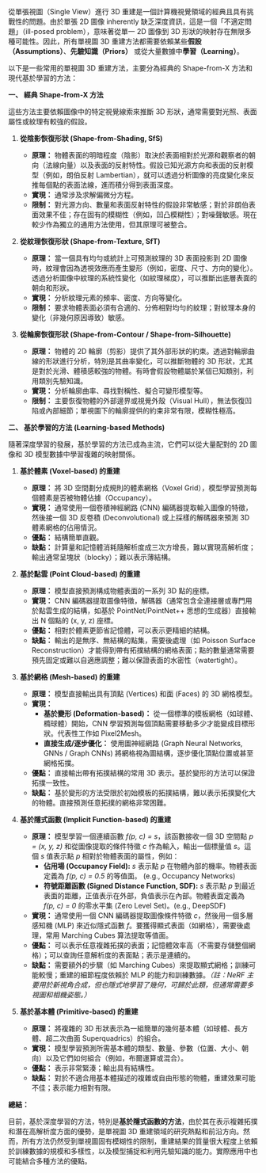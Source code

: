 
從單張視圖（Single View）進行 3D 重建是一個計算機視覺領域的經典且具有挑戰性的問題。由於單張 2D 圖像 inherently 缺乏深度資訊，這是一個「不適定問題」（ill-posed problem），意味著從單一 2D 圖像到 3D 形狀的映射存在無限多種可能性。因此，所有單視圖 3D 重建方法都需要依賴某些**假設（Assumptions）**、**先驗知識（Priors）** 或從大量數據中**學習（Learning）**。

以下是一些常用的單視圖 3D 重建方法，主要分為經典的 Shape-from-X 方法和現代基於學習的方法：

**一、 經典 Shape-from-X 方法**

這些方法主要依賴圖像中的特定視覺線索來推斷 3D 形狀，通常需要對光照、表面屬性或紋理有較強的假設。

1. **從陰影恢復形狀 (Shape-from-Shading, SfS)**
    
    - **原理：** 物體表面的明暗程度（陰影）取決於表面相對於光源和觀察者的朝向（法線向量）以及表面的反射特性。假設已知光源方向和表面的反射模型（例如，朗伯反射 Lambertian），就可以透過分析圖像的亮度變化來反推每個點的表面法線，進而積分得到表面深度。
    - **實現：** 通常涉及求解偏微分方程。
    - **限制：** 對光源方向、數量和表面反射特性的假設非常敏感；對於非朗伯表面效果不佳；存在固有的模糊性（例如，凹凸模糊性）；對噪聲敏感。現在較少作為獨立的通用方法使用，但其原理可被整合。
2. **從紋理恢復形狀 (Shape-from-Texture, SfT)**
    
    - **原理：** 當一個具有均勻或統計上可預測紋理的 3D 表面投影到 2D 圖像時，紋理會因為透視效應而產生變形（例如，密度、尺寸、方向的變化）。透過分析圖像中紋理的系統性變化（如紋理梯度），可以推斷出底層表面的朝向和形狀。
    - **實現：** 分析紋理元素的頻率、密度、方向等變化。
    - **限制：** 要求物體表面必須有合適的、分佈相對均勻的紋理；對紋理本身的變化（非幾何原因導致）敏感。
3. **從輪廓恢復形狀 (Shape-from-Contour / Shape-from-Silhouette)**
    
    - **原理：** 物體的 2D 輪廓（剪影）提供了其外部形狀的約束。透過對輪廓曲線的形狀進行分析，特別是其曲率變化，可以推斷物體的 3D 形狀，尤其是對於光滑、體積感較強的物體。有時會假設物體屬於某個已知類別，利用類別先驗知識。
    - **實現：** 分析輪廓曲率、尋找對稱性、擬合可變形模型等。
    - **限制：** 主要恢復物體的外部邊界或視覺外殼（Visual Hull），無法恢復凹陷或內部細節；單視圖下的輪廓提供的約束非常有限，模糊性極高。

**二、 基於學習的方法 (Learning-based Methods)**

隨著深度學習的發展，基於學習的方法已成為主流，它們可以從大量配對的 2D 圖像和 3D 模型數據中學習複雜的映射關係。

1. **基於體素 (Voxel-based) 的重建**
    
    - **原理：** 將 3D 空間劃分成規則的體素網格（Voxel Grid），模型學習預測每個體素是否被物體佔據（Occupancy）。
    - **實現：** 通常使用一個卷積神經網路 (CNN) 編碼器提取輸入圖像的特徵，然後接一個 3D 反卷積 (Deconvolutional) 或上採樣的解碼器來預測 3D 體素網格的佔用情況。
    - **優點：** 結構簡單直觀。
    - **缺點：** 計算量和記憶體消耗隨解析度成三次方增長，難以實現高解析度；輸出通常呈塊狀（blocky）；難以表示薄結構。
2. **基於點雲 (Point Cloud-based) 的重建**
    
    - **原理：** 模型直接預測構成物體表面的一系列 3D 點的座標。
    - **實現：** CNN 編碼器提取圖像特徵，解碼器（通常包含全連接層或專門用於點雲生成的結構，如基於 PointNet/PointNet++ 思想的生成器）直接輸出 N 個點的 (x, y, z) 座標。
    - **優點：** 相對於體素更節省記憶體，可以表示更精細的結構。
    - **缺點：** 輸出的是無序、無結構的點集，需要後處理（如 Poisson Surface Reconstruction）才能得到帶有拓撲結構的網格表面；點的數量通常需要預先固定或難以自適應調整；難以保證表面的水密性（watertight）。
3. **基於網格 (Mesh-based) 的重建**
    
    - **原理：** 模型直接輸出具有頂點 (Vertices) 和面 (Faces) 的 3D 網格模型。
    - **實現：**
        - **基於變形 (Deformation-based)：** 從一個標準的模板網格（如球體、橢球體）開始，CNN 學習預測每個頂點需要移動多少才能變成目標形狀。代表性工作如 Pixel2Mesh。
        - **直接生成/逐步優化：** 使用圖神經網路 (Graph Neural Networks, GNNs / Graph CNNs) 將網格視為圖結構，逐步優化頂點位置或甚至網格拓撲。
    - **優點：** 直接輸出帶有拓撲結構的常用 3D 表示。基於變形的方法可以保證拓撲一致性。
    - **缺點：** 基於變形的方法受限於初始模板的拓撲結構，難以表示拓撲變化大的物體。直接預測任意拓撲的網格非常困難。
4. **基於隱式函數 (Implicit Function-based) 的重建**
    
    - **原理：** 模型學習一個連續函數 _f(p, c) = s_，該函數接收一個 3D 空間點 _p = (x, y, z)_ 和從圖像提取的條件特徵 _c_ 作為輸入，輸出一個標量值 _s_。這個 _s_ 值表示點 _p_ 相對於物體表面的屬性，例如：
        - **佔用場 (Occupancy Field):** _s_ 表示點 _p_ 在物體內部的機率。物體表面定義為 _f(p, c) = 0.5_ 的等值面。 (e.g., Occupancy Networks)
        - **符號距離函數 (Signed Distance Function, SDF):** _s_ 表示點 _p_ 到最近表面的距離，正值表示在外部，負值表示在內部。物體表面定義為 _f(p, c) = 0_ 的零水平集 (Zero Level Set)。(e.g., DeepSDF)
    - **實現：** 通常使用一個 CNN 編碼器提取圖像條件特徵 _c_，然後用一個多層感知機 (MLP) 來近似隱式函數 _f_。要獲得顯式表面（如網格），需要後處理，常用 Marching Cubes 算法提取等值面。
    - **優點：** 可以表示任意複雜拓撲的表面；記憶體效率高（不需要存儲整個網格）；可以查詢任意解析度的表面點；表示是連續的。
    - **缺點：** 需要額外的步驟（如 Marching Cubes）來提取顯式網格；訓練可能較慢；重建的細節程度依賴於 MLP 的能力和訓練數據。_（註：NeRF 主要用於新視角合成，但也隱式地學習了幾何，可歸於此類，但通常需要多視圖和相機姿態。）_
5. **基於基本體 (Primitive-based) 的重建**
    
    - **原理：** 將複雜的 3D 形狀表示為一組簡單的幾何基本體（如球體、長方體、超二次曲面 Superquadrics）的組合。
    - **實現：** 模型學習預測所需基本體的類型、數量、參數（位置、大小、朝向）以及它們如何組合（例如，布爾運算或混合）。
    - **優點：** 表示非常緊湊；輸出具有結構性。
    - **缺點：** 對於不適合用基本體描述的複雜或自由形態的物體，重建效果可能不佳；表示能力相對有限。

**總結：**

目前，基於深度學習的方法，特別是**基於隱式函數的方法**，由於其在表示複雜拓撲和潛在高解析度方面的優勢，是單視圖 3D 重建領域的研究熱點和前沿方向。然而，所有方法仍然受到單視圖固有模糊性的限制，重建結果的質量很大程度上依賴於訓練數據的規模和多樣性，以及模型捕捉和利用先驗知識的能力。實際應用中也可能結合多種方法的優點。